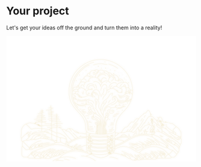 # Your project

Let's get your ideas off the ground and turn them into a reality!

[![Light bulb of ideas](./Pavol_Hejn_Coloring_book_black_and_white_illustration_outline_o_fbf45e15-a73d-474c-8d08-98188a1010ef.svg)](/#contact)

<!-- <- TODO: !! Do not open on new tab + Use Next <Link/> not <a/> -->
